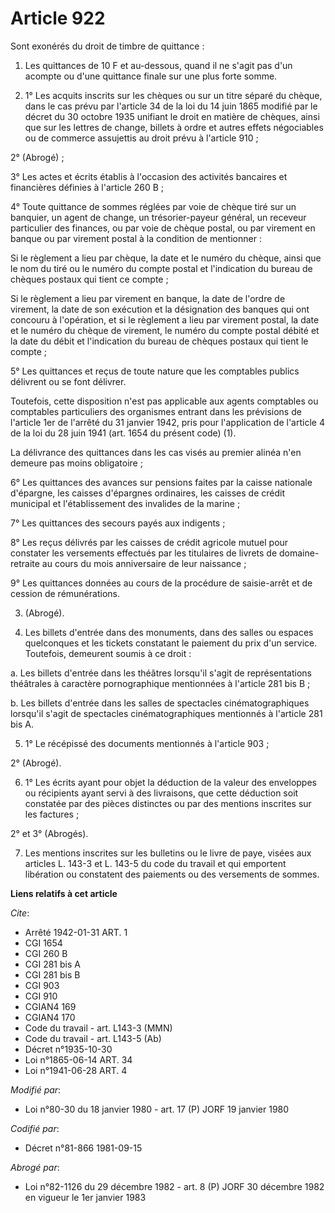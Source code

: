 # Article 922

Sont exonérés du droit de timbre de quittance :

1. Les quittances de 10 F et au-dessous, quand il ne s'agit pas d'un acompte ou d'une quittance finale sur une plus forte
somme.

2. 1° Les acquits inscrits sur les chèques ou sur un titre séparé du chèque, dans le cas prévu par l'article 34 de la loi du
14 juin 1865 modifié par le décret du 30 octobre 1935 unifiant le droit en matière de chèques, ainsi que sur les lettres de
change, billets à ordre et autres effets négociables ou de commerce assujettis au droit prévu à l'article 910 ;

2° (Abrogé) ;

3° Les actes et écrits établis à l'occasion des activités bancaires et financières définies à l'article 260 B ;

4° Toute quittance de sommes réglées par voie de chèque tiré sur un banquier, un agent de change, un trésorier-payeur
général, un receveur particulier des finances, ou par voie de chèque postal, ou par virement en banque ou par virement postal
à la condition de mentionner :

Si le règlement a lieu par chèque, la date et le numéro du chèque, ainsi que le nom du tiré ou le numéro du compte postal et
l'indication du bureau de chèques postaux qui tient ce compte ;

Si le règlement a lieu par virement en banque, la date de l'ordre de virement, la date de son exécution et la désignation des
banques qui ont concouru à l'opération, et si le règlement a lieu par virement postal, la date et le numéro du chèque de
virement, le numéro du compte postal débité et la date du débit et l'indication du bureau de chèques postaux qui tient le
compte ;

5° Les quittances et reçus de toute nature que les comptables publics délivrent ou se font délivrer.

Toutefois, cette disposition n'est pas applicable aux agents comptables ou comptables particuliers des organismes entrant
dans les prévisions de l'article 1er de l'arrêté du 31 janvier 1942, pris pour l'application de l'article 4 de la loi du 28
juin 1941 (art. 1654 du présent code) (1).

La délivrance des quittances dans les cas visés au premier alinéa n'en demeure pas moins obligatoire ;

6° Les quittances des avances sur pensions faites par la caisse nationale d'épargne, les caisses d'épargnes ordinaires, les
caisses de crédit municipal et l'établissement des invalides de la marine ;

7° Les quittances des secours payés aux indigents ;

8° Les reçus délivrés par les caisses de crédit agricole mutuel pour constater les versements effectués par les titulaires de
livrets de domaine-retraite au cours du mois anniversaire de leur naissance ;

9° Les quittances données au cours de la procédure de saisie-arrêt et de cession de rémunérations.

3. (Abrogé).

4. Les billets d'entrée dans des monuments, dans des salles ou espaces quelconques et les tickets constatant le paiement du
prix d'un service. Toutefois, demeurent soumis à ce droit :

a. Les billets d'entrée dans les théâtres lorsqu'il s'agit de représentations théâtrales à caractère pornographique
mentionnées à l'article 281 bis B ;

b. Les billets d'entrée dans les salles de spectacles cinématographiques lorsqu'il s'agit de spectacles cinématographiques
mentionnés à l'article 281 bis A.

5. 1° Le récépissé des documents mentionnés à l'article 903 ;

2° (Abrogé).

6. 1° Les écrits ayant pour objet la déduction de la valeur des enveloppes ou récipients ayant servi à des livraisons, que
cette déduction soit constatée par des pièces distinctes ou par des mentions inscrites sur les factures ;

2° et 3° (Abrogés).

7. Les mentions inscrites sur les bulletins ou le livre de paye, visées aux articles L. 143-3 et L. 143-5 du code du travail
et qui emportent libération ou constatent des paiements ou des versements de sommes.

**Liens relatifs à cet article**

_Cite_:

  - Arrêté 1942-01-31 ART. 1
  - CGI 1654
  - CGI 260 B
  - CGI 281 bis A
  - CGI 281 bis B
  - CGI 903
  - CGI 910
  - CGIAN4 169
  - CGIAN4 170
  - Code du travail - art. L143-3 (MMN)
  - Code du travail - art. L143-5 (Ab)
  - Décret n°1935-10-30
  - Loi n°1865-06-14 ART. 34
  - Loi n°1941-06-28 ART. 4

_Modifié par_:

  - Loi n°80-30 du 18 janvier 1980 - art. 17 (P) JORF 19 janvier 1980

_Codifié par_:

  - Décret n°81-866 1981-09-15

_Abrogé par_:

  - Loi n°82-1126 du 29 décembre 1982 - art. 8 (P) JORF 30 décembre 1982 en vigueur le 1er janvier 1983
